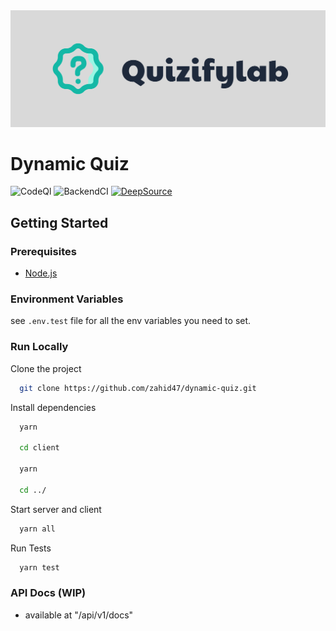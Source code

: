 <div align="center"><img src="logo.svg" alt="logo" width="600" height="auto" /></div>

# Dynamic Quiz

![CodeQl](https://github.com/zahid47/dynamic-quiz/actions/workflows/codeql.yml/badge.svg)
![BackendCI](https://github.com/zahid47/dynamic-quiz/actions/workflows/intregation.yml/badge.svg)
[![DeepSource](https://deepsource.io/gh/zahid47/dynamic-quiz.svg/?label=active+issues&token=23OkHEk1OskeLOq2yEIGjHx8)](https://deepsource.io/gh/zahid47/dynamic-quiz/?ref=repository-badge)

## Getting Started

### Prerequisites

- [Node.js](https://nodejs.org/en)

### Environment Variables

see `.env.test` file for all the env variables you need to set.

### Run Locally

Clone the project

```bash
  git clone https://github.com/zahid47/dynamic-quiz.git
```

Install dependencies

```bash
  yarn

  cd client

  yarn

  cd ../
```

Start server and client

```bash
  yarn all
```

Run Tests

```bash
  yarn test
```

### API Docs (WIP)

- available at "/api/v1/docs"
